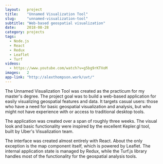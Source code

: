 ```yaml
---
layout:   project
title:    "Unnamed Visualization Tool"
slug:     "unnamed-visualization-tool"
subtitle: "Web-based geospatial visualization"
date:     2018-08-28
category: projects
tags:
  - Node.js
  - React
  - Redux
  - Leaflet
  - Turf
videos:
  - https://www.youtube.com/watch?v=g5bg9rKTVoM
images:   2
app-link: "http://alexthompson.work/uvt/"
---
```

The Unnamed Visualization Tool was created as the practicum for my master's degree. The project goal was to build a web-based application for easily visualizing geospatial features and data. It targets casual users: those who have a need for basic geospatial visualization and analysis, but who might not have experience with or access to traditional desktop tools.

The application was created over a span of roughly three weeks. The visual look and basic functionality were inspired by the excellent Kepler.gl tool, built by Uber's Visualization team.

The interface was created almost entirely with React. About the only exception is the map component itself, which is powered by Leaflet. The internal application state is managed by Redux, while the Turf.js library handles most of the functionality for the geospatial analysis tools.